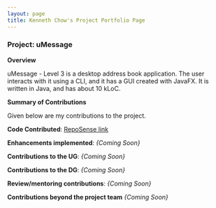```yaml
---
layout: page
title: Kenneth Chow's Project Portfolio Page
---
```


### Project: uMessage

**Overview**

uMessage - Level 3 is a desktop address book application. The user interacts with it using a CLI,
and it has a GUI created with JavaFX. It is written in Java, and has about 10 kLoC.


**Summary of Contributions**

Given below are my contributions to the project.

**Code Contributed**: [RepoSense link](https://nus-cs2103-ay2122s2.github.io/tp-dashboard/?search=reignnz&sort=groupTitle&sortWithin=title&timeframe=commit&mergegroup=&groupSelect=groupByRepos&breakdown=true&checkedFileTypes=docs~functional-code~test-code~other&since=2022-02-18)

**Enhancements implemented**:
*{Coming Soon}*

**Contributions to the UG**:
*{Coming Soon}*

**Contributions to the DG**:
*{Coming Soon}*

**Review/mentoring contributions**:
*{Coming Soon}*

**Contributions beyond the project team**
*{Coming Soon}*